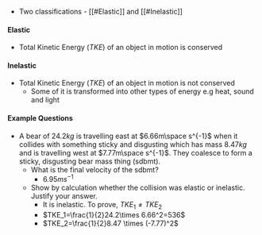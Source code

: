 - Two classifications - [[#Elastic]] and [[#Inelastic]]

#### Elastic
- Total Kinetic Energy ($TKE$) of an object in motion is conserved
#### Inelastic
- Total Kinetic Energy ($TKE$) of an object in motion is not conserved
	- Some of it is transformed into other types of energy e.g heat, sound and light

#### Example Questions
- A bear of $24.2kg$ is travelling east at $6.66m\space s^{-1}$ when it collides with something sticky and disgusting which has mass $8.47kg$ and is travelling west at $7.77m\space s^{-1}$. They coalesce to form a sticky, disgusting bear mass thing (sdbmt).
	- What is the final velocity of the sdbmt?
		- $6.95m s^{-1}$
	- Show by calculation whether the collision was elastic or inelastic. Justify your answer.
		- It is inelastic. To prove, $TKE_{1} \not= TKE_2$
		- $TKE_1=\frac{1}{2}24.2\times 6.66^2=536$ 
		- $TKE_2=\frac{1}{2}8.47 \times (-7.77)^2$